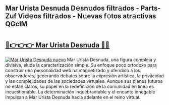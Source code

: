 ## Mar Urista Desnuda D𝚎sn𝚞dos filtr𝚊dos - Parts-Zuf Vid𝚎os filtr𝚊dos - N𝚞evas f𝚘tos atr𝚊ctivas QGclM

# <h2><a href="http://mbdhib.tromn.icu/?c=Mar+Urista+Desnuda">🔗👉👉👉 Mar Urista Desnuda 🔗🔗</a></h2>

[![Mar Urista Desnuda nuevo](https://i.imgur.com/pEAQMta.gif)](http://mbdhib.tromn.icu/?c=Mar+Urista+Desnuda)
Mar Urista Desnuda, una figura compleja y divisiva, elude la caracterización simple. Su enfoque poco ortodoxo para construir una personalidad web ha magnetizado y ofendido a los observadores, generando debates sobre la expresión artística, la privacidad y las complejidades de las sociedades virtuales. Aunque sus planes futuros no están claros, su papel en la redefinición de la comunidad en línea es incuestionable. La determinación inquebrantable y el encanto innegable impulsan a Mar Urista Desnuda hacia adelante en el reino virtual.
